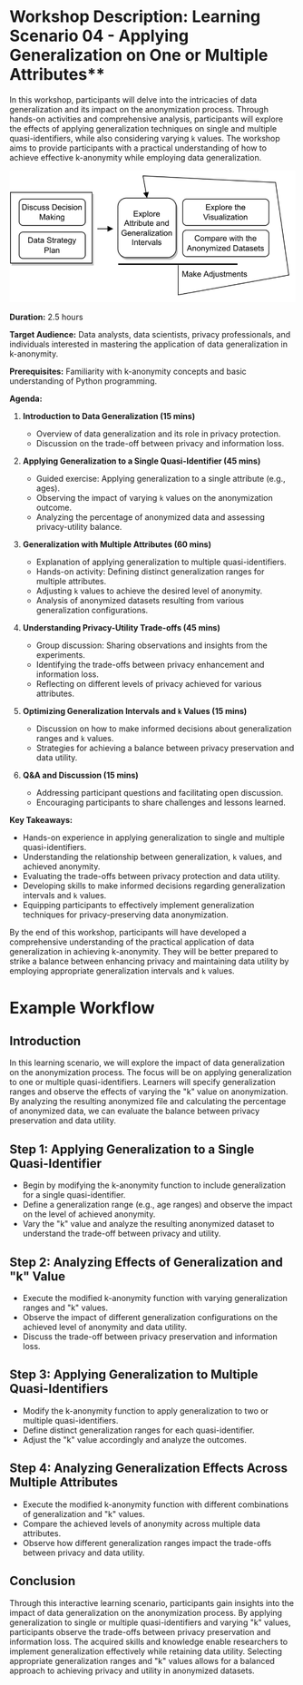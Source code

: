 # Workshop Description: Learning Scenario 04 - Applying Generalization on One or Multiple Attributes**

In this workshop, participants will delve into the intricacies of data generalization and its impact on the anonymization process. Through hands-on activities and comprehensive analysis, participants will explore the effects of applying generalization techniques on single and multiple quasi-identifiers, while also considering varying `k` values. The workshop aims to provide participants with a practical understanding of how to achieve effective k-anonymity while employing data generalization.

![alt text](Scenario-04/Scenario-04-1.png "Learning Scenario 04 - Workflow")

**Duration:** 2.5 hours

**Target Audience:** Data analysts, data scientists, privacy professionals, and individuals interested in mastering the application of data generalization in k-anonymity.

**Prerequisites:** Familiarity with k-anonymity concepts and basic understanding of Python programming.

**Agenda:**

1.  **Introduction to Data Generalization (15 mins)**
    
    -   Overview of data generalization and its role in privacy protection.
    -   Discussion on the trade-off between privacy and information loss.
2.  **Applying Generalization to a Single Quasi-Identifier (45 mins)**
    
    -   Guided exercise: Applying generalization to a single attribute (e.g., ages).
    -   Observing the impact of varying `k` values on the anonymization outcome.
    -   Analyzing the percentage of anonymized data and assessing privacy-utility balance.
3.  **Generalization with Multiple Attributes (60 mins)**
    
    -   Explanation of applying generalization to multiple quasi-identifiers.
    -   Hands-on activity: Defining distinct generalization ranges for multiple attributes.
    -   Adjusting `k` values to achieve the desired level of anonymity.
    -   Analysis of anonymized datasets resulting from various generalization configurations.
4.  **Understanding Privacy-Utility Trade-offs (45 mins)**
    
    -   Group discussion: Sharing observations and insights from the experiments.
    -   Identifying the trade-offs between privacy enhancement and information loss.
    -   Reflecting on different levels of privacy achieved for various attributes.
5.  **Optimizing Generalization Intervals and `k` Values (15 mins)**
    
    -   Discussion on how to make informed decisions about generalization ranges and `k` values.
    -   Strategies for achieving a balance between privacy preservation and data utility.
6.  **Q&A and Discussion (15 mins)**
    
    -   Addressing participant questions and facilitating open discussion.
    -   Encouraging participants to share challenges and lessons learned.

**Key Takeaways:**

-   Hands-on experience in applying generalization to single and multiple quasi-identifiers.
-   Understanding the relationship between generalization, `k` values, and achieved anonymity.
-   Evaluating the trade-offs between privacy protection and data utility.
-   Developing skills to make informed decisions regarding generalization intervals and `k` values.
-   Equipping participants to effectively implement generalization techniques for privacy-preserving data anonymization.

By the end of this workshop, participants will have developed a comprehensive understanding of the practical application of data generalization in achieving k-anonymity. They will be better prepared to strike a balance between enhancing privacy and maintaining data utility by employing appropriate generalization intervals and `k` values.

# Example Workflow

## Introduction
In this learning scenario, we will explore the impact of data generalization on the anonymization process. The focus will be on applying generalization to one or multiple quasi-identifiers. Learners will specify generalization ranges and observe the effects of varying the "k" value on anonymization. By analyzing the resulting anonymized file and calculating the percentage of anonymized data, we can evaluate the balance between privacy preservation and data utility.

## Step 1: Applying Generalization to a Single Quasi-Identifier
- Begin by modifying the k-anonymity function to include generalization for a single quasi-identifier.
- Define a generalization range (e.g., age ranges) and observe the impact on the level of achieved anonymity.
- Vary the "k" value and analyze the resulting anonymized dataset to understand the trade-off between privacy and utility.

## Step 2: Analyzing Effects of Generalization and "k" Value
- Execute the modified k-anonymity function with varying generalization ranges and "k" values.
- Observe the impact of different generalization configurations on the achieved level of anonymity and data utility.
- Discuss the trade-off between privacy preservation and information loss.

## Step 3: Applying Generalization to Multiple Quasi-Identifiers
- Modify the k-anonymity function to apply generalization to two or multiple quasi-identifiers.
- Define distinct generalization ranges for each quasi-identifier.
- Adjust the "k" value accordingly and analyze the outcomes.

## Step 4: Analyzing Generalization Effects Across Multiple Attributes
- Execute the modified k-anonymity function with different combinations of generalization and "k" values.
- Compare the achieved levels of anonymity across multiple data attributes.
- Observe how different generalization ranges impact the trade-offs between privacy and data utility.

## Conclusion
Through this interactive learning scenario, participants gain insights into the impact of data generalization on the anonymization process. By applying generalization to single or multiple quasi-identifiers and varying "k" values, participants observe the trade-offs between privacy preservation and information loss. The acquired skills and knowledge enable researchers to implement generalization effectively while retaining data utility. Selecting appropriate generalization ranges and "k" values allows for a balanced approach to achieving privacy and utility in anonymized datasets.
